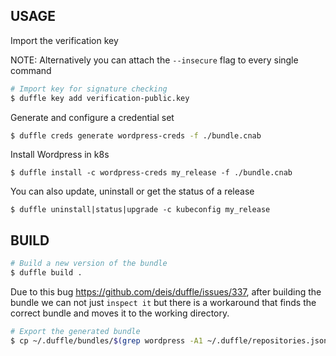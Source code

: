 ## USAGE

Import the verification key

NOTE: Alternatively you can attach the `--insecure` flag to every single command

```bash
# Import key for signature checking
$ duffle key add verification-public.key
```


Generate and configure a credential set 

```bash
$ duffle creds generate wordpress-creds -f ./bundle.cnab
```

Install Wordpress in k8s

```
$ duffle install -c wordpress-creds my_release -f ./bundle.cnab
```

You can also update, uninstall or get the status of a release

```
$ duffle uninstall|status|upgrade -c kubeconfig my_release
```

## BUILD


```bash
# Build a new version of the bundle
$ duffle build .
```

Due to this bug https://github.com/deis/duffle/issues/337, after building the bundle we can not just `inspect it` but there is a workaround that finds the correct bundle and moves it to the working directory.

```bash
# Export the generated bundle
$ cp ~/.duffle/bundles/$(grep wordpress -A1 ~/.duffle/repositories.json | tail -1 | awk -F': ' '{print $2}' | awk -F'\"' '{print $2}') ./bundle.cnab
```
